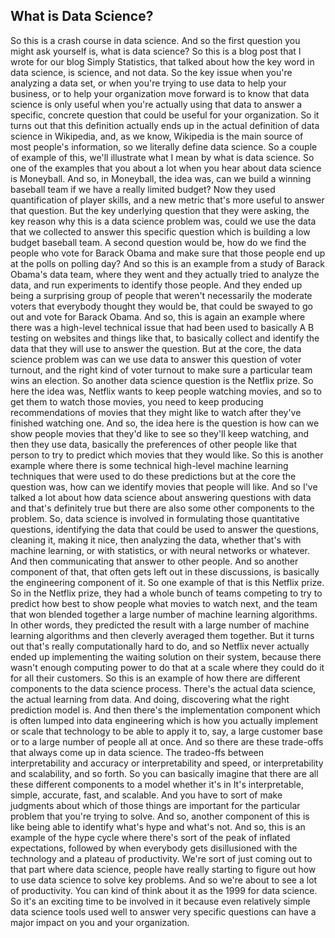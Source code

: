 ## What is Data Science?
So this is a crash course in data science. And so the first question you might
ask yourself is, what is data science? So this is a blog post that I wrote for
our blog Simply Statistics, that talked about how the key word in
data science, is science, and not data. So the key issue when you're analyzing
a data set, or when you're trying to use data to help your business, or
to help your organization move forward is to know that data science is only useful
when you're actually using that data to answer a specific, concrete question that
could be useful for your organization. So it turns out that this definition
actually ends up in the actual definition of data science in Wikipedia, and, as we
know, Wikipedia is the main source of most people's information, so
we literally define data science. So a couple of example of this, we'll illustrate what I mean
by what is data science. So one of the examples that you about
a lot when you hear about data science is Moneyball. And so, in Moneyball, the idea was, can we build a winning baseball team
if we have a really limited budget? Now they used quantification
of player skills, and a new metric that's more
useful to answer that question. But the key underlying question that
they were asking, the key reason why this is a data science problem was,
could we use the data that we collected to answer this specific question which is
building a low budget baseball team. A second question would be, how do we find
the people who vote for Barack Obama and make sure that those people end
up at the polls on polling day? And so this is an example from
a study of Barack Obama's data team, where they went and they actually
tried to analyze the data, and run experiments to identify those people. And they ended up being a surprising
group of people that weren't necessarily the moderate voters that
everybody thought they would be, that could be swayed to go out and
vote for Barack Obama. And so, this is again an example where
there was a high-level technical issue that had been used to basically A B
testing on websites and things like that, to basically collect and identify the data
that they will use to answer the question. But at the core,
the data science problem was can we use data to answer this
question of voter turnout, and the right kind of voter turnout to make
sure a particular team wins an election. So another data science
question is the Netflix prize. So here the idea was, Netflix wants to
keep people watching movies, and so to get them to watch those movies, you
need to keep producing recommendations of movies that they might like to watch
after they've finished watching one. And so, the idea here is
the question is how can we show people movies that they'd like
to see so they'll keep watching, and then they use data, basically
the preferences of other people like that person to try to predict which
movies that they would like. So this is another example where there is
some technical high-level machine learning techniques that were used
to do these predictions but at the core the question was, how can we
identify movies that people will like. And so I've talked a lot about how data
science about answering questions with data and that's definitely true but there are also some other
components to the problem. So, data science is involved in
formulating those quantitative questions, identifying the data that could be used
to answer the questions, cleaning it, making it nice, then analyzing the data,
whether that's with machine learning, or with statistics, or
with neural networks or whatever. And then communicating that
answer to other people. And so another component of that, that
often gets left out in these discussions, is basically the engineering
component of it. So one example of that
is this Netflix prize. So in the Netflix prize, they had a whole
bunch of teams competing to try to predict how best to show people what
movies to watch next, and the team that won blended together a large
number of machine learning algorithms. In other words, they predicted the result
with a large number of machine learning algorithms and
then cleverly averaged them together. But it turns out that's really
computationally hard to do, and so Netflix never actually ended up implementing the
waiting solution on their system, because there wasn't enough computing power to do
that at a scale where they could do it for all their customers. So this is an example of how there
are different components to the data science process. There's the actual data science,
the actual learning from data. And doing, discovering what
the right prediction model is. And then there's the implementation
component which is often lumped into data engineering which
is how you actually implement or scale that technology to be able to apply
it to, say, a large customer base or to a large number of people all at once. And so there are these trade-offs
that always come up in data science. The tradeo-ffs between interpretability
and accuracy or interpretability and speed, or interpretability and
scalability, and so forth. So you can basically imagine that there
are all these different components to a model whether it's in It's
interpretable, simple, accurate, fast, and scalable. And you have to sort of make judgments
about which of those things are important for the particular problem
that you're trying to solve. And so, another component of this is
like being able to identify what's hype and what's not. And so, this is an example of the hype
cycle where there's sort of the peak of inflated expectations, followed by
when everybody gets disillusioned with the technology and
a plateau of productivity. We're sort of just coming out to that part
where data science, people have really starting to figure out how to use
data science to solve key problems. And so
we're about to see a lot of productivity. You can kind of think about it
as the 1999 for data science. So it's an exciting time to
be involved in it because even relatively simple data
science tools used well to answer very specific questions can have a
major impact on you and your organization.
